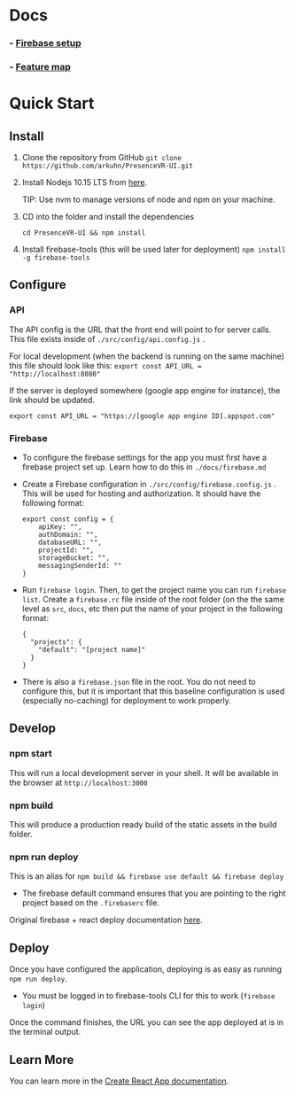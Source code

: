 # Docs
### - [Firebase setup](./docs/firebase.md)
### - [Feature map](./docs/FeatureMap.md)


# Quick Start

## Install

1. Clone the repository from GitHub
   `git clone https://github.com/arkuhn/PresenceVR-UI.git`

2. Install Nodejs 10.15 LTS from [here](<https://nodejs.org/en/download/>).

   TIP: Use nvm to manage versions of node and npm on your machine.

3. CD into the folder and install the dependencies

   `cd PresenceVR-UI && npm install`

4.  Install firebase-tools (this will be used later for deployment)
   `npm install -g firebase-tools`

   

## Configure

### API

The API config is the URL that the front end will point to for server calls. This file exists inside of `./src/config/api.config.js` . 

For local development (when the backend is running on the same machine) this file should look like this:
`export const API_URL = "http://localhost:8080" `

If the server is deployed somewhere (google app engine for instance), the link should be updated.

`export const API_URL = "https://[google app engine ID].appspot.com"`

### Firebase

- To configure the firebase settings for the app you must first have a firebase project set up. Learn how to do this in `./docs/firebase.md`

- Create a Firebase configuration in  `./src/config/firebase.config.js` . This will be used for hosting and authorization. It should have the following format:

  ```
  export const config = {
      apiKey: "",
      authDomain: "",
      databaseURL: "",
      projectId: "",
      storageBucket: "",
      messagingSenderId: ""
  }
  ```

- Run `firebase login`. Then, to get the project name you can run `firebase list`. Create a `firebase.rc` file inside of the root folder (on the the same level as `src`, `docs`, etc then put the name of your project  in the following format:

  ```
  {
    "projects": {
      "default": "[project name]"
    }
  }
  ```

  

- There is also a `firebase.json` file in the root. You do not need to configure this, but it is important that this baseline configuration is used (especially no-caching) for deployment to work properly. 

  

## Develop

### npm start

This will run a local development server in your shell. It will be available in the browser at `http://localhost:3000`

### npm build

This will produce a production ready build of the static assets in the build folder.

### npm run deploy

This is an alias for `npm build && firebase use default && firebase deploy`

- The firebase default command ensures that you are pointing to the right project based on the `.firebaserc` file.  

Original firebase + react deploy documentation [here](https://facebook.github.io/create-react-app/docs/deployment#firebase-https-firebasegooglecom).



## Deploy

Once you have configured the application, deploying is as easy as running `npm run deploy`. 

- You must be logged in to firebase-tools CLI for this to work (`firebase login`)

Once the command finishes, the URL you can see the app deployed at is in the terminal output.







### 

## Learn More

You can learn more in the [Create React App documentation](https://facebook.github.io/create-react-app/docs/getting-started).
